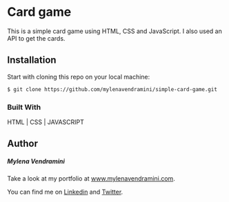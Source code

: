 # Card game

This is a simple card game using HTML, CSS and JavaScript. I also used an API to get the cards.

## Installation

Start with cloning this repo on your local machine:

```bash
$ git clone https://github.com/mylenavendramini/simple-card-game.git
```

### Built With

HTML | CSS | JAVASCRIPT

## Author

##### Mylena Vendramini

Take a look at my portfolio at www.mylenavendramini.com.

You can find me on [Linkedin](https://www.linkedin.com/in/mylenavendramini/) and [Twitter](https://twitter.com/mmvendramini).
